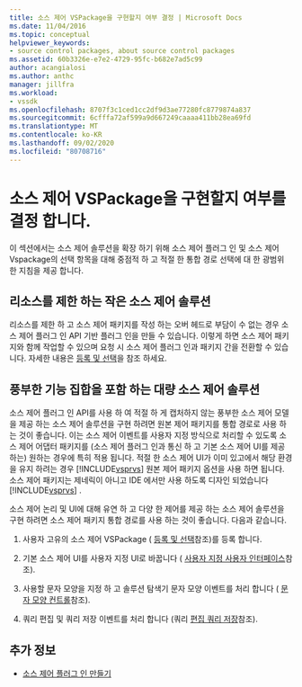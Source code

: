 ```yaml
---
title: 소스 제어 VSPackage을 구현할지 여부 결정 | Microsoft Docs
ms.date: 11/04/2016
ms.topic: conceptual
helpviewer_keywords:
- source control packages, about source control packages
ms.assetid: 60b3326e-e7e2-4729-95fc-b682e7ad5c99
author: acangialosi
ms.author: anthc
manager: jillfra
ms.workload:
- vssdk
ms.openlocfilehash: 8707f3c1ced1cc2df9d3ae77280fc8779874a837
ms.sourcegitcommit: 6cfffa72af599a9d667249caaaa411bb28ea69fd
ms.translationtype: MT
ms.contentlocale: ko-KR
ms.lasthandoff: 09/02/2020
ms.locfileid: "80708716"
---
```

# <a name="determine-whether-to-implement-a-source-control-vspackage"></a>소스 제어 VSPackage을 구현할지 여부를 결정 합니다.
이 섹션에서는 소스 제어 솔루션을 확장 하기 위해 소스 제어 플러그 인 및 소스 제어 Vspackage의 선택 항목을 대해 중점적 하 고 적절 한 통합 경로 선택에 대 한 광범위 한 지침을 제공 합니다.

## <a name="small-source-control-solution-with-limited-resources"></a>리소스를 제한 하는 작은 소스 제어 솔루션
 리소스를 제한 하 고 소스 제어 패키지를 작성 하는 오버 헤드로 부담이 수 없는 경우 소스 제어 플러그 인 API 기반 플러그 인을 만들 수 있습니다. 이렇게 하면 소스 제어 패키지와 함께 작업할 수 있으며 요청 시 소스 제어 플러그 인과 패키지 간을 전환할 수 있습니다. 자세한 내용은 [등록 및 선택](../../extensibility/internals/registration-and-selection-source-control-vspackage.md)을 참조 하세요.

## <a name="large-source-control-solution-with-a-rich-feature-set"></a>풍부한 기능 집합을 포함 하는 대량 소스 제어 솔루션
 소스 제어 플러그 인 API를 사용 하 여 적절 하 게 캡처하지 않는 풍부한 소스 제어 모델을 제공 하는 소스 제어 솔루션을 구현 하려면 원본 제어 패키지를 통합 경로로 사용 하는 것이 좋습니다. 이는 소스 제어 이벤트를 사용자 지정 방식으로 처리할 수 있도록 소스 제어 어댑터 패키지를 (소스 제어 플러그 인과 통신 하 고 기본 소스 제어 UI를 제공 하는) 원하는 경우에 특히 적용 됩니다. 적절 한 소스 제어 UI가 이미 있고에서 해당 환경을 유지 하려는 경우 [!INCLUDE[vsprvs](../../code-quality/includes/vsprvs_md.md)] 원본 제어 패키지 옵션을 사용 하면 됩니다. 소스 제어 패키지는 제네릭이 아니고 IDE 에서만 사용 하도록 디자인 되었습니다 [!INCLUDE[vsprvs](../../code-quality/includes/vsprvs_md.md)] .

 소스 제어 논리 및 UI에 대해 유연 하 고 다양 한 제어를 제공 하는 소스 제어 솔루션을 구현 하려면 소스 제어 패키지 통합 경로를 사용 하는 것이 좋습니다. 다음과 같습니다.

1. 사용자 고유의 소스 제어 VSPackage ( [등록 및 선택](../../extensibility/internals/registration-and-selection-source-control-vspackage.md)참조)를 등록 합니다.

2. 기본 소스 제어 UI를 사용자 지정 UI로 바꿉니다 ( [사용자 지정 사용자 인터페이스](../../extensibility/internals/custom-user-interface-source-control-vspackage.md)참조).

3. 사용할 문자 모양을 지정 하 고 솔루션 탐색기 문자 모양 이벤트를 처리 합니다 ( [문자 모양 컨트롤](../../extensibility/internals/glyph-control-source-control-vspackage.md)참조).

4. 쿼리 편집 및 쿼리 저장 이벤트를 처리 합니다 (쿼리 [편집 쿼리 저장](../../extensibility/internals/query-edit-query-save-source-control-vspackage.md)참조).

## <a name="see-also"></a>추가 정보
- [소스 제어 플러그 인 만들기](../../extensibility/internals/creating-a-source-control-plug-in.md)

